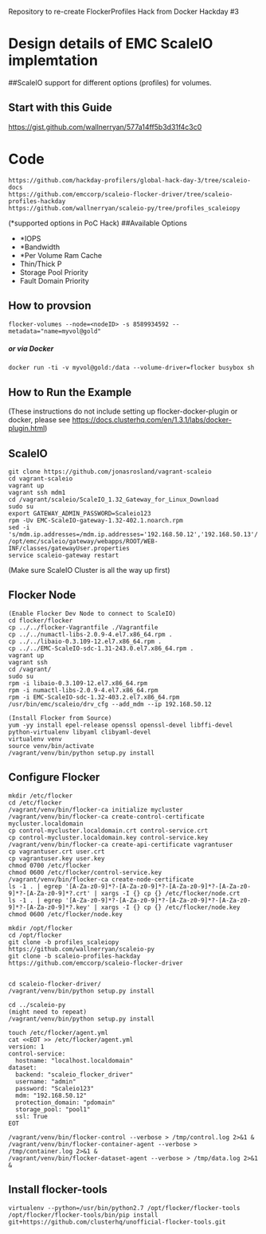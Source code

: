 Repository to re-create FlockerProfiles Hack from Docker Hackday #3

# Design details of EMC ScaleIO implemtation

##ScaleIO support for different options (profiles) for volumes.

## Start with this Guide
https://gist.github.com/wallnerryan/577a14ff5b3d31f4c3c0

# Code
```
https://github.com/hackday-profilers/global-hack-day-3/tree/scaleio-docs
https://github.com/emccorp/scaleio-flocker-driver/tree/scaleio-profiles-hackday
https://github.com/wallnerryan/scaleio-py/tree/profiles_scaleiopy
```

(*supported options in PoC Hack)
##Available Options
- *IOPS
- *Bandwidth
- *Per Volume Ram Cache
- Thin/Thick P
- Storage Pool Priority
- Fault Domain Priority

## How to provsion

```flocker-volumes --node=<nodeID> -s 8589934592 --metadata="name=myvol@gold"```

##### or via Docker

```docker run -ti -v myvol@gold:/data --volume-driver=flocker busybox sh```

## How to Run the Example

(These instructions do not include setting up flocker-docker-plugin or docker, please see https://docs.clusterhq.com/en/1.3.1/labs/docker-plugin.html)

## ScaleIO
```
git clone https://github.com/jonasrosland/vagrant-scaleio
cd vagrant-scaleio
vagrant up
vagrant ssh mdm1
cd /vagrant/scaleio/ScaleIO_1.32_Gateway_for_Linux_Download
sudo su
export GATEWAY_ADMIN_PASSWORD=Scaleio123
rpm -Uv EMC-ScaleIO-gateway-1.32-402.1.noarch.rpm 
sed -i 's/mdm.ip.addresses=/mdm.ip.addresses='192.168.50.12','192.168.50.13'/' /opt/emc/scaleio/gateway/webapps/ROOT/WEB-INF/classes/gatewayUser.properties
service scaleio-gateway restart
```

(Make sure ScaleIO Cluster is all the way up first)
## Flocker Node
```
(Enable Flocker Dev Node to connect to ScaleIO)
cd flocker/flocker
cp ../../flocker-Vagrantfile ./Vagrantfile
cp ../../numactl-libs-2.0.9-4.el7.x86_64.rpm .
cp ../../libaio-0.3.109-12.el7.x86_64.rpm .
cp ../../EMC-ScaleIO-sdc-1.31-243.0.el7.x86_64.rpm .
vagrant up
vagrant ssh
cd /vagrant/
sudo su
rpm -i libaio-0.3.109-12.el7.x86_64.rpm
rpm -i numactl-libs-2.0.9-4.el7.x86_64.rpm 
rpm -i EMC-ScaleIO-sdc-1.32-403.2.el7.x86_64.rpm 
/usr/bin/emc/scaleio/drv_cfg --add_mdm --ip 192.168.50.12

(Install Flocker from Source)
yum -yy install epel-release openssl openssl-devel libffi-devel python-virtualenv libyaml clibyaml-devel
virtualenv venv
source venv/bin/activate
/vagrant/venv/bin/python setup.py install
```

## Configure Flocker
```
mkdir /etc/flocker
cd /etc/flocker
/vagrant/venv/bin/flocker-ca initialize mycluster
/vagrant/venv/bin/flocker-ca create-control-certificate mycluster.localdomain
cp control-mycluster.localdomain.crt control-service.crt
cp control-mycluster.localdomain.key control-service.key
/vagrant/venv/bin/flocker-ca create-api-certificate vagrantuser
cp vagrantuser.crt user.crt
cp vagrantuser.key user.key
chmod 0700 /etc/flocker
chmod 0600 /etc/flocker/control-service.key
/vagrant/venv/bin/flocker-ca create-node-certificate
ls -1 . | egrep '[A-Za-z0-9]*?-[A-Za-z0-9]*?-[A-Za-z0-9]*?-[A-Za-z0-9]*?-[A-Za-z0-9]*?.crt' | xargs -I {} cp {} /etc/flocker/node.crt
ls -1 . | egrep '[A-Za-z0-9]*?-[A-Za-z0-9]*?-[A-Za-z0-9]*?-[A-Za-z0-9]*?-[A-Za-z0-9]*?.key' | xargs -I {} cp {} /etc/flocker/node.key
chmod 0600 /etc/flocker/node.key

mkdir /opt/flocker
cd /opt/flocker
git clone -b profiles_scaleiopy https://github.com/wallnerryan/scaleio-py
git clone -b scaleio-profiles-hackday https://github.com/emccorp/scaleio-flocker-driver


cd scaleio-flocker-driver/
/vagrant/venv/bin/python setup.py install

cd ../scaleio-py
(might need to repeat)
/vagrant/venv/bin/python setup.py install

touch /etc/flocker/agent.yml
cat <<EOT >> /etc/flocker/agent.yml
version: 1
control-service:
  hostname: "localhost.localdomain"
dataset:
  backend: "scaleio_flocker_driver"
  username: "admin"
  password: "Scaleio123"
  mdm: "192.168.50.12"
  protection_domain: "pdomain"
  storage_pool: "pool1"
  ssl: True
EOT

/vagrant/venv/bin/flocker-control --verbose > /tmp/control.log 2>&1 &
/vagrant/venv/bin/flocker-container-agent --verbose > /tmp/container.log 2>&1 &
/vagrant/venv/bin/flocker-dataset-agent --verbose > /tmp/data.log 2>&1 &
```

## Install flocker-tools
```
virtualenv --python=/usr/bin/python2.7 /opt/flocker/flocker-tools
/opt/flocker/flocker-tools/bin/pip install git+https://github.com/clusterhq/unofficial-flocker-tools.git
```
